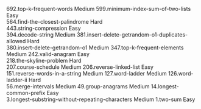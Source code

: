 692.top-k-frequent-words                                         Medium
599.minimum-index-sum-of-two-lists                               Easy  
564.find-the-closest-palindrome                                  Hard  
443.string-compression                                           Easy  
394.decode-string                                                Medium
381.insert-delete-getrandom-o1-duplicates-allowed                Hard  
380.insert-delete-getrandom-o1                                   Medium
347.top-k-frequent-elements                                      Medium
242.valid-anagram                                                Easy  
218.the-skyline-problem                                          Hard  
207.course-schedule                                              Medium
206.reverse-linked-list                                          Easy  
151.reverse-words-in-a-string                                    Medium
127.word-ladder                                                  Medium
126.word-ladder-ii                                               Hard  
 56.merge-intervals                                              Medium
 49.group-anagrams                                               Medium
 14.longest-common-prefix                                        Easy  
  3.longest-substring-without-repeating-characters               Medium
  1.two-sum                                                      Easy  
